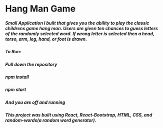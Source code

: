 # Hang Man Game

##### Small Application I built that gives you the ability to play the classic childrens game hang man. Users are given ten chances to guess letters of the randomly selected word. If wrong letter is selected then a head, torso, arm, leg, hand, or foot is drawn. 

##### To Run: 
##### Pull down the repository
##### npm install
##### npm start
##### And you are off and running

##### This project was built using React, React-Bootstrap, HTML, CSS, and random-words(a random word generator).